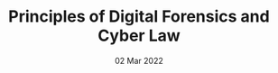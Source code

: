 ---
title: Principles of Digital Forensics and Cyber Law
subtitle: 
layout: default
modal-id: 1
date: 02 Mar 2022
img: module-7.jpg
thumbnail: module-7.jpg
alt: image-alt
project-date: 12 Jan 2023
tutor: Dr Stelios Sotiriadis
unit: 12
description: Principles of Digital Forensics and Cyber Law
---